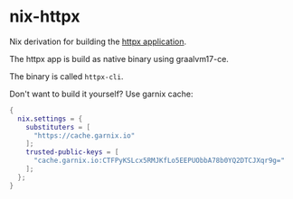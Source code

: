 # nix-httpx

Nix derivation for building the [httpx application](https://github.com/servicex-sh/httpx).

The httpx app is build as native binary using graalvm17-ce.

The binary is called `httpx-cli`.

Don't want to build it yourself? Use garnix cache:

```nix
{
  nix.settings = {
    substituters = [
      "https://cache.garnix.io"
    ];
    trusted-public-keys = [
      "cache.garnix.io:CTFPyKSLcx5RMJKfLo5EEPUObbA78b0YQ2DTCJXqr9g="
    ];
  };
}
```
